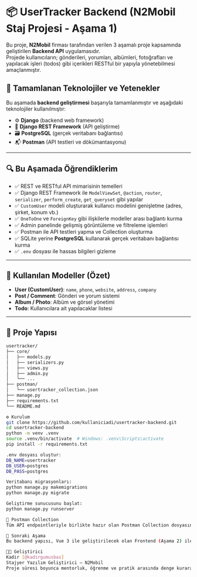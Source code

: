 # 📦 UserTracker Backend (N2Mobil Staj Projesi - Aşama 1)

Bu proje, **N2Mobil** firması tarafından verilen 3 aşamalı proje kapsamında geliştirilen **Backend API** uygulamasıdır.  
Projede kullanıcıların; gönderileri, yorumları, albümleri, fotoğrafları ve yapılacak işleri (todos) gibi içerikleri RESTful bir yapıyla yönetebilmesi amaçlanmıştır.

## 🚀 Tamamlanan Teknolojiler ve Yetenekler

Bu aşamada **backend geliştirmesi** başarıyla tamamlanmıştır ve aşağıdaki teknolojiler kullanılmıştır:

- ⚙️ **Django** (backend web framework)
- 🧱 **Django REST Framework** (API geliştirme)
- 🗃️ **PostgreSQL** (gerçek veritabanı bağlantısı)
- 📬 **Postman** (API testleri ve dökümantasyonu)

---

## 🔍 Bu Aşamada Öğrendiklerim

- ✅ REST ve RESTful API mimarisinin temelleri
- ✅ Django REST Framework ile `ModelViewSet`, `@action`, `router`, `serializer`, `perform_create`, `get_queryset` gibi yapılar
- ✅ `CustomUser` modeli oluşturarak kullanıcı modelini genişletme (adres, şirket, konum vb.)
- ✅ `OneToOne` ve `ForeignKey` gibi ilişkilerle modeller arası bağlantı kurma
- ✅ Admin panelinde gelişmiş görüntüleme ve filtreleme işlemleri
- ✅ Postman ile API testleri yapma ve Collection oluşturma
- ✅ SQLite yerine **PostgreSQL** kullanarak gerçek veritabanı bağlantısı kurma
- ✅ `.env` dosyası ile hassas bilgileri gizleme

---

## 🧱 Kullanılan Modeller (Özet)

- **User (CustomUser)**: `name`, `phone`, `website`, `address`, `company`
- **Post / Comment**: Gönderi ve yorum sistemi
- **Album / Photo**: Albüm ve görsel yönetimi
- **Todo**: Kullanıcılara ait yapılacaklar listesi

---

## 📂 Proje Yapısı

```bash
usertracker/
├── core/
│   ├── models.py
│   ├── serializers.py
│   ├── views.py
│   ├── admin.py
│   └── ...
├── postman/
│   └── usertracker_collection.json
├── manage.py
├── requirements.txt
└── README.md

⚙️ Kurulum
git clone https://github.com/kullaniciadi/usertracker-backend.git
cd usertracker-backend
python -m venv .venv
source .venv/bin/activate  # Windows: .venv\Scripts\activate
pip install -r requirements.txt

.env dosyası oluştur:
DB_NAME=usertracker
DB_USER=postgres
DB_PASS=postgres

Veritabanı migrasyonları:
python manage.py makemigrations
python manage.py migrate

Geliştirme sunucusunu başlat:
python manage.py runserver

🔗 Postman Collection
Tüm API endpointleriyle birlikte hazır olan Postman Collection dosyasını postman/usertracker_collection.json yolundan içe aktararak test edebilirsiniz.

📌 Sonraki Aşama
Bu backend yapısı, Vue 3 ile geliştirilecek olan Frontend (Aşama 2) ile entegre edilecek ve daha sonra projede tam bir kullanıcı arayüzü ile bütünleştirilecektir.

🧑‍💻 Geliştirici
Kadir [@kadirgumusbas]
Stajyer Yazılım Geliştirici – N2Mobil
Proje süresi boyunca mentorluk, öğrenme ve pratik arasında denge kurarak temel backend yapı taşlarını oturtmayı başardım ✅
